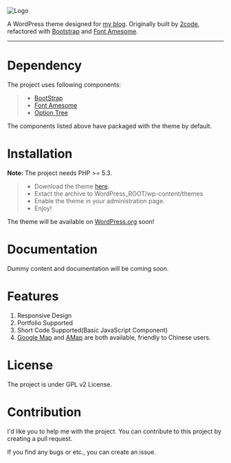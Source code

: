 ![Logo](https://raw.githubusercontent.com/zjhzxhz/logger/master/images/logo.png)

A WordPress theme designed for [my blog](http://zjhzxhz.com). Originally built by [2code](http://2code.info/demo/themes/logger/), refactored with [Bootstrap](http://getbootstrap.com) and [Font Amesome](http://fontawesome.io).

------

# Dependency

The project uses following components:
>- [BootStrap](http://getbootstrap.com)
>- [Font Amesome](http://fontawesome.io)
>- [Option Tree](https://github.com/valendesigns/option-tree)

The components listed above have packaged with the theme by default.

# Installation

**Note:** The project needs PHP >= 5.3.

>- Download the theme [here](https://github.com/zjhzxhz/logger/archive/master.zip).
>- Extact the archive to WordPress_ROOT/wp-content/themes
>- Enable the theme in your administration page.
>- Enjoy!

The theme will be available on [WordPress.org](http://wordpress.org/themes) soon!

# Documentation

Dummy content and documentation will be coming soon. 

# Features

1. Responsive Design
2. Portfolio Supported
3. Short Code Supported(Basic JavaScript Component)
4. [Google Map](http://maps.google.com) and [AMap](http://www.amap.com) are both available, friendly to Chinese users.

# License

The project is under GPL v2 License.

# Contribution

I'd like you to help me with the project. You can contribute to this project by creating a pull request.

If you find any bugs or etc., you can create an issue.

